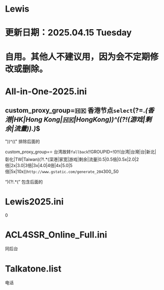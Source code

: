 # Lewis

# 更新日期：2025.04.15 Tuesday

# 自用。其他人不建议用，因为会不定期修改或删除。

# All-in-One-2025.ini


custom_proxy_group=🇭🇰 香港节点`select`(?=.*(香港|HK|Hong Kong|🇭🇰|HongKong))^((?!(游戏|剩余|流量)).)*$
--------------------
"))^((" 排除后面的


custom_proxy_group=⭐ 台湾故转`fallback`!!GROUPID=!0!!(台湾|台灣|台|新北|彰化|TW|Taiwan)(?!.*(深港|家宽|游戏|剩余|流量|0.5|0.5倍|0.5x|2.0|2倍|2x|3.0|3倍|3x|4.0|4倍|4x|5.0|5倍|5x|10x))`http://www.gstatic.com/generate_204`300,,50

“)(?!.*(” 包含后面的

#  Lewis2025.ini
0



# ACL4SSR_Online_Full.ini
同后台


# Talkatone.list
电话
